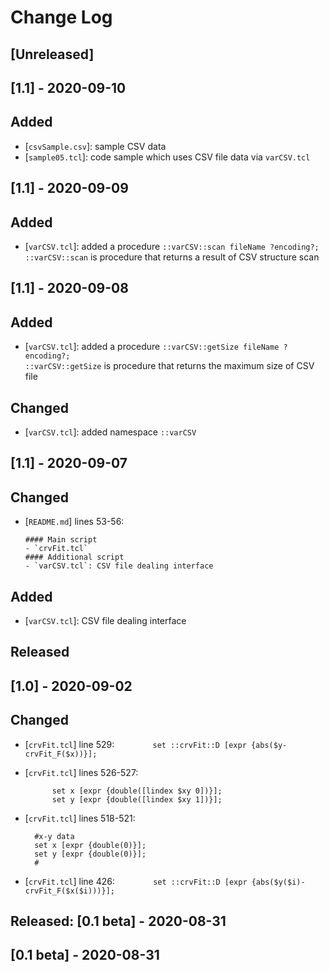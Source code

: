 # Change Log

## [Unreleased]

## [1.1] - 2020-09-10
## Added
- [`csvSample.csv`]: sample CSV data
- [`sample05.tcl`]: code sample which uses CSV file data via `varCSV.tcl`

## [1.1] - 2020-09-09
## Added
- [`varCSV.tcl`]: added a procedure `::varCSV::scan fileName ?encoding?;`  
  `::varCSV::scan` is procedure that returns a result of CSV structure scan

## [1.1] - 2020-09-08
## Added
- [`varCSV.tcl`]: added a procedure `::varCSV::getSize fileName ?encoding?;`  
  `::varCSV::getSize` is procedure that returns the maximum size of CSV file

## Changed
- [`varCSV.tcl`]: added namespace `::varCSV`

## [1.1] - 2020-09-07
## Changed
- [`README.md`] lines 53-56:

      #### Main script
      - `crvFit.tcl`
      #### Additional script
      - `varCSV.tcl`: CSV file dealing interface

## Added
- [`varCSV.tcl`]: CSV file dealing interface

## Released
## [1.0] - 2020-09-02
## Changed
- [`crvFit.tcl`] line 529: `		set ::crvFit::D [expr {abs($y-crvFit_F($x))}];`
- [`crvFit.tcl`] lines 526-527:

      		set x [expr {double([lindex $xy 0])}];
      		set y [expr {double([lindex $xy 1])}];
  
- [`crvFit.tcl`] lines 518-521:

      	#x-y data
      	set x [expr {double(0)}];
      	set y [expr {double(0)}];
      	#
      
- [`crvFit.tcl`] line 426: `		set ::crvFit::D [expr {abs($y($i)-crvFit_F($x($i)))}];`

## Released: [0.1 beta] - 2020-08-31
## [0.1 beta] - 2020-08-31
